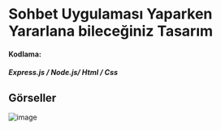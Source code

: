 <h1>Sohbet Uygulaması Yaparken Yararlana bileceğiniz Tasarım</h1>

<h4>Kodlama:</h4>
<h5>Express.js / Node.js/ Html / Css</h5>

<h2>Görseller</h2>

![image](https://github.com/user-attachments/assets/dcaebe62-84f2-464d-b626-221df2d02cd2)

